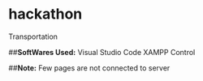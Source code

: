 # hackathon
Transportation

##**SoftWares Used:**
Visual Studio Code
XAMPP Control

##**Note:**
Few pages are not connected to server
